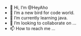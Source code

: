 - 👋 Hi, I’m @HeyAho
- 👀 I’m a new bird for code world.
- 🌱 I’m currently learning java.
- 💞️ I’m looking to collaborate on ...
- 📫 How to reach me ...

<!---
HeyAho/HeyAho is a ✨ special ✨ repository because its `README.md` (this file) appears on your GitHub profile.
You can click the Preview link to take a look at your changes.
--->
